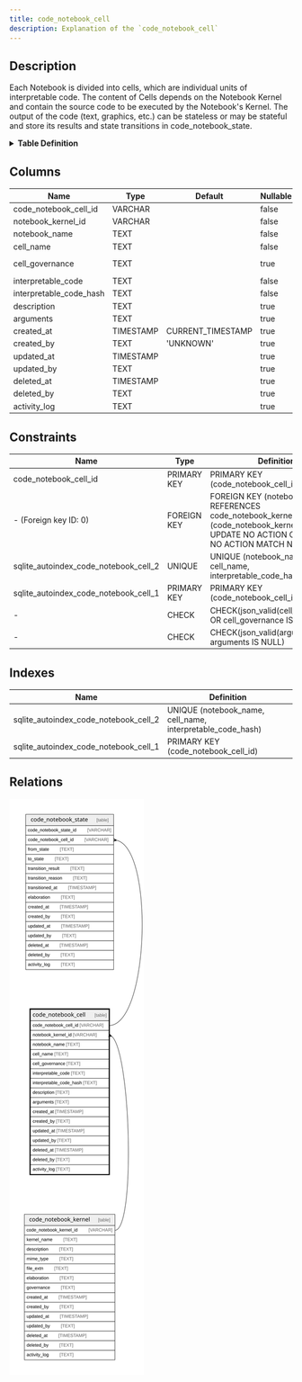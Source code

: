 ```yaml
---
title: code_notebook_cell
description: Explanation of the `code_notebook_cell` 
---
```



## Description

Each Notebook is divided into cells, which are individual units of interpretable code.  The content of Cells depends on the Notebook Kernel and contain the source code to be  executed by the Notebook's Kernel. The output of the code (text, graphics, etc.) can be  stateless or may be stateful and store its results and state transitions in code_notebook_state.

<details>
<summary><strong>Table Definition</strong></summary>

```sql
CREATE TABLE "code_notebook_cell" (
    "code_notebook_cell_id" VARCHAR PRIMARY KEY NOT NULL,
    "notebook_kernel_id" VARCHAR NOT NULL,
    "notebook_name" TEXT NOT NULL,
    "cell_name" TEXT NOT NULL,
    "cell_governance" TEXT CHECK(json_valid(cell_governance) OR cell_governance IS NULL),
    "interpretable_code" TEXT NOT NULL,
    "interpretable_code_hash" TEXT NOT NULL,
    "description" TEXT,
    "arguments" TEXT CHECK(json_valid(arguments) OR arguments IS NULL),
    "created_at" TIMESTAMP DEFAULT CURRENT_TIMESTAMP,
    "created_by" TEXT DEFAULT 'UNKNOWN',
    "updated_at" TIMESTAMP,
    "updated_by" TEXT,
    "deleted_at" TIMESTAMP,
    "deleted_by" TEXT,
    "activity_log" TEXT,
    FOREIGN KEY("notebook_kernel_id") REFERENCES "code_notebook_kernel"("code_notebook_kernel_id"),
    UNIQUE("notebook_name", "cell_name", "interpretable_code_hash")
)
```

</details>

## Columns

| Name                    | Type      | Default           | Nullable | Children                                      | Parents                                         | Comment                                                                                           |
| ----------------------- | --------- | ----------------- | -------- | --------------------------------------------- | ----------------------------------------------- | ------------------------------------------------------------------------------------------------- |
| code_notebook_cell_id   | VARCHAR   |                   | false    | [code_notebook_state](/surveilr/reference/db/surveilr-code-notebooks-schema/code_notebook_state) |                                                 | code_notebook_cell primary key                                                                    |
| notebook_kernel_id      | VARCHAR   |                   | false    |                                               | [code_notebook_kernel](/surveilr/reference/db/surveilr-code-notebooks-schema/code_notebook_kernel) | {"isSqlDomainZodDescrMeta":true,"isVarChar":true}                                                 |
| notebook_name           | TEXT      |                   | false    |                                               |                                                 |                                                                                                   |
| cell_name               | TEXT      |                   | false    |                                               |                                                 |                                                                                                   |
| cell_governance         | TEXT      |                   | true     |                                               |                                                 | any idempotency, versioning, hash, branch, tag or other "governance" data (dependent on the cell) |
| interpretable_code      | TEXT      |                   | false    |                                               |                                                 |                                                                                                   |
| interpretable_code_hash | TEXT      |                   | false    |                                               |                                                 |                                                                                                   |
| description             | TEXT      |                   | true     |                                               |                                                 |                                                                                                   |
| arguments               | TEXT      |                   | true     |                                               |                                                 | {"isSqlDomainZodDescrMeta":true,"isJsonText":true}                                                |
| created_at              | TIMESTAMP | CURRENT_TIMESTAMP | true     |                                               |                                                 |                                                                                                   |
| created_by              | TEXT      | 'UNKNOWN'         | true     |                                               |                                                 |                                                                                                   |
| updated_at              | TIMESTAMP |                   | true     |                                               |                                                 |                                                                                                   |
| updated_by              | TEXT      |                   | true     |                                               |                                                 |                                                                                                   |
| deleted_at              | TIMESTAMP |                   | true     |                                               |                                                 |                                                                                                   |
| deleted_by              | TEXT      |                   | true     |                                               |                                                 |                                                                                                   |
| activity_log            | TEXT      |                   | true     |                                               |                                                 | {"isSqlDomainZodDescrMeta":true,"isJsonSqlDomain":true}                                           |

## Constraints

| Name                                  | Type        | Definition                                                                                                                                    |
| ------------------------------------- | ----------- | --------------------------------------------------------------------------------------------------------------------------------------------- |
| code_notebook_cell_id                 | PRIMARY KEY | PRIMARY KEY (code_notebook_cell_id)                                                                                                           |
| - (Foreign key ID: 0)                 | FOREIGN KEY | FOREIGN KEY (notebook_kernel_id) REFERENCES code_notebook_kernel (code_notebook_kernel_id) ON UPDATE NO ACTION ON DELETE NO ACTION MATCH NONE |
| sqlite_autoindex_code_notebook_cell_2 | UNIQUE      | UNIQUE (notebook_name, cell_name, interpretable_code_hash)                                                                                    |
| sqlite_autoindex_code_notebook_cell_1 | PRIMARY KEY | PRIMARY KEY (code_notebook_cell_id)                                                                                                           |
| -                                     | CHECK       | CHECK(json_valid(cell_governance) OR cell_governance IS NULL)                                                                                 |
| -                                     | CHECK       | CHECK(json_valid(arguments) OR arguments IS NULL)                                                                                             |

## Indexes

| Name                                  | Definition                                                 |
| ------------------------------------- | ---------------------------------------------------------- |
| sqlite_autoindex_code_notebook_cell_2 | UNIQUE (notebook_name, cell_name, interpretable_code_hash) |
| sqlite_autoindex_code_notebook_cell_1 | PRIMARY KEY (code_notebook_cell_id)                        |

## Relations

![er](../../../../../assets/code_notebook_cell.svg)
